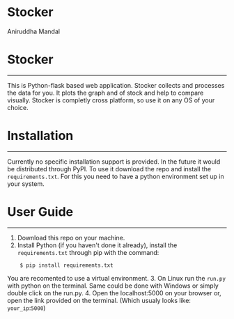 # Stocker

Aniruddha Mandal
# Stocker
----------
This is Python-flask based web application. Stocker collects and processes the data for you.
It plots the graph and of stock and help to compare visually. Stocker is completly cross platform,
so use it on any OS of your choice.

# Installation
----------
Currently no specific installation support is provided. In the future it would be distributed 
through PyPI. To use it download the repo and install the `requirements.txt`. For this you need
to have a python environment set up in your system. 

# User Guide
----------
1. Download this repo on your machine.
2. Install Python (if you haven't done it already), install the `requirements.txt` through pip with the command: 
```console
    $ pip install requirements.txt
```
You are recomented to use a virtual environment.
3. On Linux run the `run.py` with python on the terminal. Same could be done with Windows or simply double click on the run.py.
4. Open the localhost:5000 on your browser or, open the link provided on the terminal. (Which usualy
looks like: `your_ip`:`5000`)
